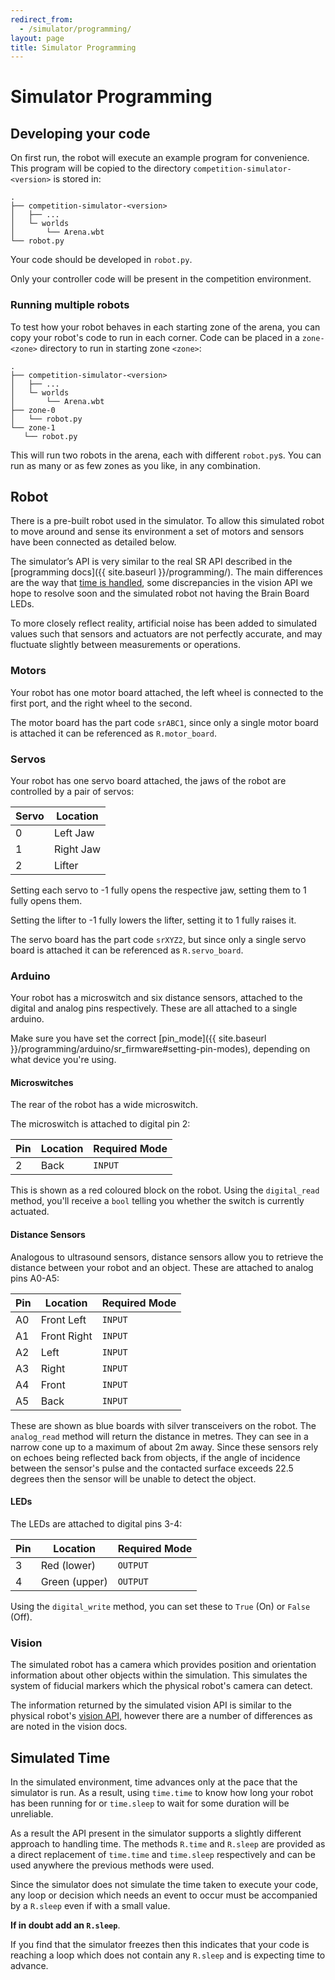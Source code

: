 ```yaml
---
redirect_from:
  - /simulator/programming/
layout: page
title: Simulator Programming
---
```


Simulator Programming
=====================

## Developing your code

On first run, the robot will execute an example program for convenience. This program will be copied to the directory `competition-simulator-<version>` is stored in:

```
.
├── competition-simulator-<version>
│   ├── ...
│   └─ worlds
│       └── Arena.wbt
└── robot.py
```

Your code should be developed in `robot.py`.

<div class="warning">
  Only your controller code will be present in the competition environment.
</div>

### Running multiple robots

To test how your robot behaves in each starting zone of the arena, you can copy your robot's code to run in each corner. Code can be placed in a `zone-<zone>` directory to run in starting zone `<zone>`:

```
.
├── competition-simulator-<version>
│   ├── ...
│   └─ worlds
│       └── Arena.wbt
├── zone-0
│   └── robot.py
└── zone-1
   └── robot.py
```

This will run two robots in the arena, each with different `robot.py`s. You can run as many or as few zones as you like, in any combination.

## Robot

There is a pre-built robot used in the simulator.
To allow this simulated robot to move around and sense its environment a set of motors and sensors have been connected as detailed below.

The simulator’s API is very similar to the real SR API described in the [programming docs]({{ site.baseurl }}/programming/).
The main differences are the way that [time is handled](#simulated-time), some discrepancies in the vision API we hope to resolve soon and the simulated robot not having the Brain Board LEDs.

<div class="info">
  To more closely reflect reality, artificial noise has been added to simulated
  values such that sensors and actuators are not perfectly accurate, and may
  fluctuate slightly between measurements or operations.
</div>

### Motors

Your robot has one motor board attached, the left wheel is connected to the first port, and the right wheel to the second.

The motor board has the part code `srABC1`, since only a single motor board is attached it can be referenced as `R.motor_board`.

### Servos

Your robot has one servo board attached, the jaws of the robot are controlled by a pair of servos:

| Servo | Location  |
|-------|-----------|
| 0     | Left Jaw  |
| 1     | Right Jaw |
| 2     | Lifter    |

Setting each servo to -1 fully opens the respective jaw, setting them to 1 fully opens them.

Setting the lifter to -1 fully lowers the lifter, setting it to 1 fully raises it.

The servo board has the part code `srXYZ2`, but since only a single servo board is attached it can be referenced as `R.servo_board`.

### Arduino

Your robot has a microswitch and six distance sensors, attached to the digital and analog pins respectively. These are all attached to a single arduino.

Make sure you have set the correct [pin_mode]({{ site.baseurl }}/programming/arduino/sr_firmware#setting-pin-modes), depending on what device you're using.

#### Microswitches

The rear of the robot has a wide microswitch.

The microswitch is attached to digital pin 2:

| Pin | Location | Required Mode |
|-----|----------|---------------|
| 2   | Back     | `INPUT`       |

This is shown as a red coloured block on the robot. Using the `digital_read`  method, you'll receive a `bool` telling you whether the switch is currently actuated.

#### Distance Sensors

Analogous to ultrasound sensors, distance sensors allow you to retrieve the distance between your robot and an object. These are attached to analog pins A0-A5:

| Pin | Location    | Required Mode |
|-----|-------------|---------------|
| A0  | Front Left  | `INPUT`       |
| A1  | Front Right | `INPUT`       |
| A2  | Left        | `INPUT`       |
| A3  | Right       | `INPUT`       |
| A4  | Front       | `INPUT`       |
| A5  | Back        | `INPUT`       |

These are shown as blue boards with silver transceivers on the robot. The `analog_read` method will return the distance in metres. They can see in a narrow cone up to a maximum of about 2m away.
Since these sensors rely on echoes being reflected back from objects, if the angle of incidence between the sensor's pulse and the contacted surface exceeds 22.5 degrees then the sensor will be unable to detect the object.

#### LEDs

The LEDs are attached to digital pins 3-4:

| Pin | Location      | Required Mode |
|-----|---------------|---------------|
| 3   | Red (lower)   | `OUTPUT`      |
| 4   | Green (upper) | `OUTPUT`      |

Using the `digital_write` method, you can set these to `True` (On) or `False` (Off).

### Vision

The simulated robot has a camera which provides position and orientation
information about other objects within the simulation. This simulates the
system of fiducial markers which the physical robot's camera can detect.

The information returned by the simulated vision API is similar to the physical
robot's [vision API](/docs/programming/vision/), however there are a number
of differences as are noted in the vision docs.

## Simulated Time

In the simulated environment, time advances only at the pace that the simulator
is run. As a result, using `time.time` to know how long your robot has been
running for or `time.sleep` to wait for some duration will be unreliable.

As a result the API present in the simulator supports a slightly different
approach to handling time.
The methods `R.time` and `R.sleep` are provided as a direct replacement of `time.time` and `time.sleep` respectively and can be used anywhere the previous methods were used.

<div class="warning">
  Since the simulator does not simulate the time taken to execute your code, any loop or decision which needs an event to occur must be accompanied by a <code>R.sleep</code> even if with a small value.

  <b>If in doubt add an <code>R.sleep</code></b>.

  If you find that the simulator freezes then this indicates that your code is reaching a loop which does not contain any <code>R.sleep</code> and is expecting time to advance.
</div>
